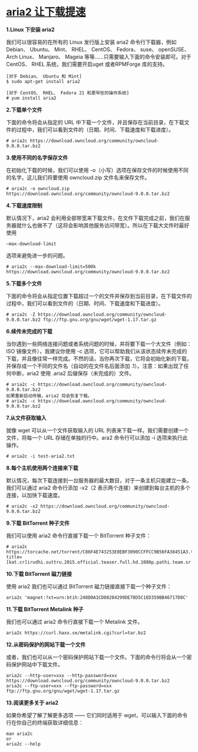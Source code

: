 # [aria2 让下载提速][0]

**1.Linux 下安装 aria2**

我们可以很容易的在所有的 Linux 发行版上安装 aria2 命令行下载器，例如 Debian、 Ubuntu、 Mint、 RHEL、 CentOS、 Fedora、 suse、 openSUSE、 Arch Linux、 Manjaro、 Mageia 等等……只需要输入下面的命令安装即可。对于 CentOS、 RHEL 系统，我们需要开启uget 或者RPMForge 库的支持。

    [对于 Debian、 Ubuntu 和 Mint]
    $ sudo apt-get install aria2
    
    [对于 CentOS、 RHEL、 Fedora 21 和更早些的操作系统]
    # yum install aria2

**2.下载单个文件**

下面的命令将会从指定的 URL 中下载一个文件，并且保存在当前目录，在下载文件的过程中，我们可以看到文件的（日期、时间、下载速度和下载进度）。

    # aria2c https://download.owncloud.org/community/owncloud-9.0.0.tar.bz2

**3.使用不同的名字保存文件**

在初始化下载的时候，我们可以使用 -o（小写）选项在保存文件的时候使用不同的名字。这儿我们将要使用 owncloud.zip 文件名来保存文件。

    # aria2c -o owncloud.zip https://download.owncloud.org/community/owncloud-9.0.0.tar.bz2  

**4.下载速度限制**

默认情况下，aria2 会利用全部带宽来下载文件，在文件下载完成之前，我们在服务器就什么也做不了（这将会影响其他服务访问带宽）。所以在下载大文件时最好使用

    –max-download-limit

选项来避免进一步的问题。

    # aria2c --max-download-limit=500k https://download.owncloud.org/community/owncloud-9.0.0.tar.bz2

**5.下载多个文件**

下面的命令将会从指定位置下载超过一个的文件并保存到当前目录，在下载文件的过程中，我们可以看到文件的（日期、时间、下载速度和下载进度）。

    # aria2c -Z https://download.owncloud.org/community/owncloud-9.0.0.tar.bz2 ftp://ftp.gnu.org/gnu/wget/wget-1.17.tar.gz

**6.续传未完成的下载**

当你遇到一些网络连接问题或者系统问题的时候，并将要下载一个大文件（例如： ISO 镜像文件），我建议你使用 -c 选项，它可以帮助我们从该状态续传未完成的下载，并且像往常一样完成。不然的话，当你再次下载，它将会初始化新的下载，并保存成一个不同的文件名（自动的在文件名后面添加 .1）。注意：如果出现了任何中断，aria2 使用 .aria2 后缀保存（未完成的）文件。

    # aria2c -c https://download.owncloud.org/community/owncloud-9.0.0.tar.bz2 
    如果重新启动传输，aria2 将会恢复下载。 
    # aria2c -c https://download.owncloud.org/community/owncloud-9.0.0.tar.bz2

**7.从文件获取输入**

就像 wget 可以从一个文件获取输入的 URL 列表来下载一样。我们需要创建一个文件，将每一个 URL 存储在单独的行中。ara2 命令行可以添加 -i 选项来执行此操作。

    # aria2c -i test-aria2.txt

**8.每个主机使用两个连接来下载**

默认情况，每次下载连接到一台服务器的最大数目，对于一条主机只能建立一条。我们可以通过 aria2 命令行添加 -x2（2 表示两个连接）来创建到每台主机的多个连接，以加快下载速度。

    # aria2c -x2 https://download.owncloud.org/community/owncloud-9.0.0.tar.bz2

**9.下载 BitTorrent 种子文件**

我们可以使用 aria2 命令行直接下载一个 BitTorrent 种子文件：

    # aria2c https://torcache.net/torrent/C86F4E743253E0EBF3090CCFFCC9B56FA38451A3.torrent?title=[kat.cr]irudhi.suttru.2015.official.teaser.full.hd.1080p.pathi.team.sr


**10.下载 BitTorrent 磁力链接**

使用 aria2 我们也可以通过 BitTorrent 磁力链接直接下载一个种子文件：

    aria2c 'magnet:?xt=urn:btih:248D0A1CD08284299DE78D5C1ED359BB46717D8C'

**11.下载 BitTorrent Metalink 种子**

我们也可以通过 aria2 命令行直接下载一个 Metalink 文件。

    aria2c https://curl.haxx.se/metalink.cgi?curl=tar.bz2

**12.从密码保护的网站下载一个文件**

或者，我们也可以从一个密码保护网站下载一个文件。下面的命令行将会从一个密码保护网站中下载文件。

    aria2c --http-user=xxx --http-password=xxx https://download.owncloud.org/community/owncloud-9.0.0.tar.bz2
    aria2c --ftp-user=xxx --ftp-password=xxx ftp://ftp.gnu.org/gnu/wget/wget-1.17.tar.gz
    

**13.阅读更多关于 aria2**

如果你希望了解了解更多选项 —— 它们同时适用于 wget，可以输入下面的命令行在你自己的终端获取详细信息：

    man aria2c
    or
    aria2c --help
    



[0]: http://www.linuxprobe.com/aria2-download.html
